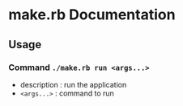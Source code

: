 # make.rb Documentation

## Usage

### Command `./make.rb run <args...>`

* description : run the application
* `<args...>` : command to run

